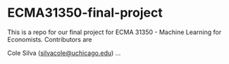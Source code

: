 # ECMA31350-final-project

This is a repo for our final project for ECMA 31350 - Machine Learning for Economists. Contributors are 

Cole Silva (silvacole@uchicago.edu) 
...
